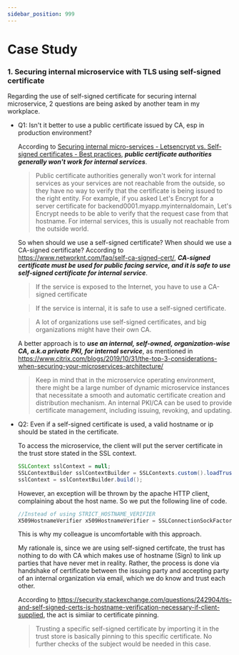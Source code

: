 ```yaml
---
sidebar_position: 999
---
```


# Case Study


### 1. Securing internal microservice with TLS using self-signed certificate

Regarding the use of self-signed certificate for securing internal microservice, 2 questions are being asked by another team in my workplace.

- Q1: Isn't it better to use a public certificate issued by CA, esp in production environment?

    According to [Securing internal micro-services - Letsencrypt vs. Self-signed certificates - Best practices](https://security.stackexchange.com/questions/175627/securing-internal-micro-services-letsencrypt-vs-self-signed-certificates-be), ***public certificate authorities generally won't work for internal services***.

    > Public certificate authorities generally won't work for internal services as your services are not reachable from the outside, so they have no way to verify that the certificate is being issued to the right entity. For example, if you asked Let's Encrypt for a server certificate for backend0001.myapp.myinternaldomain, Let's Encrypt needs to be able to verify that the request case from that hostname. For internal services, this is usually not reachable from the outside world.

    So when should we use a self-signed certificate? When should we use a CA-signed certificate? According to https://www.networknt.com/faq/self-ca-signed-cert/, ***CA-signed certificate must be used for public facing service, and it is safe to use self-signed certificate for internal service***.

    > If the service is exposed to the Internet, you have to use a CA-signed certificate

    > If the service is internal, it is safe to use a self-signed certificate.

    > A lot of organizations use self-signed certificates, and big organizations might have their own CA.

    A better approach is to ***use an internal, self-owned, organization-wise CA, a.k.a private PKI, for internal service***, as mentioned in https://www.citrix.com/blogs/2019/10/31/the-top-3-considerations-when-securing-your-microservices-architecture/

    > Keep in mind that in the microservice operating environment, there might be a large number of dynamic microservice instances that necessitate a smooth and automatic certificate creation and distribution mechanism. An internal PKI/CA can be used to provide certificate management, including issuing, revoking, and updating.

- Q2: Even if a self-signed certificate is used, a valid hostname or ip should be stated in the certificate.

    To access the microservice, the client will put the server certificate in the trust store stated in the SSL context. 

    ```java
    SSLContext sslContext = null;
    SSLContextBuilder sslContextBuilder = SSLContexts.custom().loadTrustMaterial(keystore);
    sslContext = sslContextBuilder.build();
    ```

    However, an exception will be thrown by the apache HTTP client, complaining about the host name. So we put the following line of code.

    ```java
    //Instead of using STRICT_HOSTNAME_VERIFIER
    X509HostnameVerifier x509HostnameVerifier = SSLConnectionSockFactory.ALLOW_ALL_HOSTNAME_VERIFIER;
    ```

    This is why my colleague is uncomfortable with this approach.

    My rationale is, since we are using self-signed certifcate, the trust has nothing to do with CA which makes use of hostname (Sign) to link up parties that have never met in reality. Rather, the process is done via handshake of certificate between the issuing party and accepting party of an internal organization via email, which we do know and trust each other.

    According to https://security.stackexchange.com/questions/242904/tls-and-self-signed-certs-is-hostname-verification-necessary-if-client-supplied,
    the act is simiiar to certificate pinning.

    > Trusting a specific self-signed certificate by importing it in the trust store is basically pinning to this specific certificate. No further checks of the subject would be needed in this case. 


